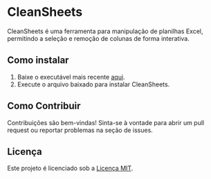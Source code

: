 # CleanSheets

CleanSheets é uma ferramenta para manipulação de planilhas Excel, permitindo a seleção e remoção de colunas de forma interativa.

## Como instalar

1. Baixe o executável mais recente [aqui](https://github.com/m1caelvr/CleanSheets/raw/main/dist/Cleansheets.exe).
2. Execute o arquivo baixado para instalar CleanSheets.

## Como Contribuir

Contribuições são bem-vindas! Sinta-se à vontade para abrir um pull request ou reportar problemas na seção de issues.

## Licença

Este projeto é licenciado sob a [Licença MIT]().
